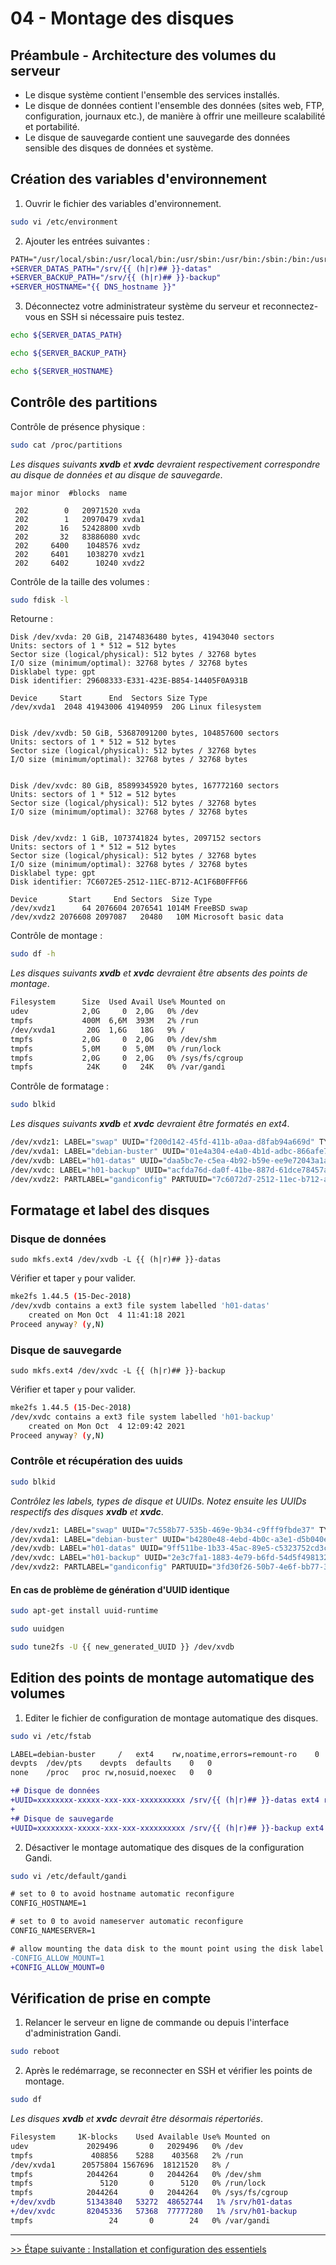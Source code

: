 # 04 - Montage des disques

## Préambule - Architecture des volumes du serveur

- Le disque système contient l'ensemble des services installés.
- Le disque de données contient l'ensemble des données (sites web, FTP, configuration, journaux etc.), de manière à offrir une meilleure scalabilité et portabilité.
- Le disque de sauvegarde contient une sauvegarde des données sensible des disques de données et système.

## Création des variables d'environnement

1. Ouvrir le fichier des variables d'environnement.

```bash
sudo vi /etc/environment
```

2. Ajouter les entrées suivantes :

```diff
PATH="/usr/local/sbin:/usr/local/bin:/usr/sbin:/usr/bin:/sbin:/bin:/usr/games:/usr/local/games"
+SERVER_DATAS_PATH="/srv/{{ (h|r)## }}-datas"
+SERVER_BACKUP_PATH="/srv/{{ (h|r)## }}-backup"
+SERVER_HOSTNAME="{{ DNS_hostname }}"
```

3. Déconnectez votre administrateur système du serveur et reconnectez-vous en SSH si nécessaire puis testez.

```bash
echo ${SERVER_DATAS_PATH}
```

```bash
echo ${SERVER_BACKUP_PATH}
```

```bash
echo ${SERVER_HOSTNAME}
```

## Contrôle des partitions

Contrôle de présence physique :

```bash
sudo cat /proc/partitions
```

*Les disques suivants **xvdb** et **xvdc** devraient respectivement correspondre au disque de données et au disque de sauvegarde*.

```
major minor  #blocks  name

 202        0   20971520 xvda
 202        1   20970479 xvda1
 202       16   52428800 xvdb
 202       32   83886080 xvdc
 202     6400    1048576 xvdz
 202     6401    1038270 xvdz1
 202     6402      10240 xvdz2
```

Contrôle de la taille des volumes :

```bash
sudo fdisk -l
```

Retourne :

```
Disk /dev/xvda: 20 GiB, 21474836480 bytes, 41943040 sectors
Units: sectors of 1 * 512 = 512 bytes
Sector size (logical/physical): 512 bytes / 32768 bytes
I/O size (minimum/optimal): 32768 bytes / 32768 bytes
Disklabel type: gpt
Disk identifier: 29608333-E331-423E-B854-14405F0A931B

Device     Start      End  Sectors Size Type
/dev/xvda1  2048 41943006 41940959  20G Linux filesystem


Disk /dev/xvdb: 50 GiB, 53687091200 bytes, 104857600 sectors
Units: sectors of 1 * 512 = 512 bytes
Sector size (logical/physical): 512 bytes / 32768 bytes
I/O size (minimum/optimal): 32768 bytes / 32768 bytes


Disk /dev/xvdc: 80 GiB, 85899345920 bytes, 167772160 sectors
Units: sectors of 1 * 512 = 512 bytes
Sector size (logical/physical): 512 bytes / 32768 bytes
I/O size (minimum/optimal): 32768 bytes / 32768 bytes


Disk /dev/xvdz: 1 GiB, 1073741824 bytes, 2097152 sectors
Units: sectors of 1 * 512 = 512 bytes
Sector size (logical/physical): 512 bytes / 32768 bytes
I/O size (minimum/optimal): 32768 bytes / 32768 bytes
Disklabel type: gpt
Disk identifier: 7C6072E5-2512-11EC-B712-AC1F6B0FFF66

Device       Start     End Sectors  Size Type
/dev/xvdz1      64 2076604 2076541 1014M FreeBSD swap
/dev/xvdz2 2076608 2097087   20480   10M Microsoft basic data
```

Contrôle de montage :

```bash
sudo df -h
```

*Les disques suivants **xvdb** et **xvdc** devraient être absents des points de montage*.

```bash
Filesystem      Size  Used Avail Use% Mounted on
udev            2,0G     0  2,0G   0% /dev
tmpfs           400M  6,6M  393M   2% /run
/dev/xvda1       20G  1,6G   18G   9% /
tmpfs           2,0G     0  2,0G   0% /dev/shm
tmpfs           5,0M     0  5,0M   0% /run/lock
tmpfs           2,0G     0  2,0G   0% /sys/fs/cgroup
tmpfs            24K     0   24K   0% /var/gandi
```

Contrôle de formatage :

```bash
sudo blkid
```

*Les disques suivants **xvdb** et **xvdc** devraient être formatés en ext4*.

```bash
/dev/xvdz1: LABEL="swap" UUID="f200d142-45fd-411b-a0aa-d8fab94a669d" TYPE="swap" PARTLABEL="gandiswap" PARTUUID="7c6072d0-2512-11ec-b712-ac1f6b0fff66"
/dev/xvda1: LABEL="debian-buster" UUID="01e4a304-e4a0-4b1d-adbc-866afe76158e" TYPE="ext4" PARTLABEL="gandiroot" PARTUUID="3e5cdc53-0216-487e-affc-95ef40610cb8"
/dev/xvdb: LABEL="h01-datas" UUID="daa5bc7e-c5ea-4b92-b59e-ee9e72043a1a" SEC_TYPE="ext2" TYPE="ext3"
/dev/xvdc: LABEL="h01-backup" UUID="acfda76d-da0f-41be-887d-61dce78457a7" SEC_TYPE="ext2" TYPE="ext3"
/dev/xvdz2: PARTLABEL="gandiconfig" PARTUUID="7c6072d7-2512-11ec-b712-ac1f6b0fff66"
```

## Formatage et label des disques

### Disque de données

```
sudo mkfs.ext4 /dev/xvdb -L {{ (h|r)## }}-datas
```

Vérifier et taper ```y``` pour valider.

```bash
mke2fs 1.44.5 (15-Dec-2018)
/dev/xvdb contains a ext3 file system labelled 'h01-datas'
	created on Mon Oct  4 11:41:18 2021
Proceed anyway? (y,N)
```

### Disque de sauvegarde

```
sudo mkfs.ext4 /dev/xvdc -L {{ (h|r)## }}-backup
```

Vérifier et taper ```y``` pour valider.

```bash
mke2fs 1.44.5 (15-Dec-2018)
/dev/xvdc contains a ext3 file system labelled 'h01-backup'
	created on Mon Oct  4 12:09:42 2021
Proceed anyway? (y,N)
```

### Contrôle et récupération des uuids

```bash
sudo blkid
```

*Contrôlez les labels, types de disque et UUIDs. Notez ensuite les UUIDs respectifs des disques **xvdb** et **xvdc***.

```bash
/dev/xvdz1: LABEL="swap" UUID="7c558b77-535b-469e-9b34-c9fff9fbde37" TYPE="swap" PARTLABEL="gandiswap" PARTUUID="3c2eceb4-5157-497a-a706-d8d21a2831c8"
/dev/xvda1: LABEL="debian-buster" UUID="b4280e48-4ebd-4b0c-a3e1-d5b040e61364" TYPE="ext4" PARTLABEL="gandiroot" PARTUUID="d6c8e31a-baf3-492e-9cf6-2877b177572a"
/dev/xvdb: LABEL="h01-datas" UUID="9ff511be-1b33-45ac-89e5-c5323752cd3c" TYPE="ext4"
/dev/xvdc: LABEL="h01-backup" UUID="2e3c7fa1-1883-4e79-b6fd-54d5f498132c" TYPE="ext4"
/dev/xvdz2: PARTLABEL="gandiconfig" PARTUUID="3fd30f26-50b7-4e6f-bb77-3c042f302fab"
```

#### En cas de problème de génération d'UUID identique

```bash
sudo apt-get install uuid-runtime
```

```bash
sudo uuidgen
```

```bash
sudo tune2fs -U {{ new_generated_UUID }} /dev/xvdb
```

## Edition des points de montage automatique des volumes

1. Editer le fichier de configuration de montage automatique des disques.

```bash
sudo vi /etc/fstab
```

```diff
LABEL=debian-buster     /   ext4    rw,noatime,errors=remount-ro    0   1
devpts  /dev/pts    devpts  defaults    0   0
none    /proc   proc rw,nosuid,noexec   0   0

+# Disque de données
+UUID=xxxxxxxx-xxxxx-xxx-xxx-xxxxxxxxxx /srv/{{ (h|r)## }}-datas ext4 rw,noatime,errors=remount-ro 0 2
+
+# Disque de sauvegarde
+UUID=xxxxxxxx-xxxxx-xxx-xxx-xxxxxxxxxx /srv/{{ (h|r)## }}-backup ext4 rw,noatime,errors=remount-ro 0 2
```

2. Désactiver le montage automatique des disques de la configuration Gandi.

```bash
sudo vi /etc/default/gandi
```

```diff
# set to 0 to avoid hostname automatic reconfigure
CONFIG_HOSTNAME=1

# set to 0 to avoid nameserver automatic reconfigure
CONFIG_NAMESERVER=1

# allow mounting the data disk to the mount point using the disk label
-CONFIG_ALLOW_MOUNT=1
+CONFIG_ALLOW_MOUNT=0
```

## Vérification de prise en compte

1. Relancer le serveur en ligne de commande ou depuis l'interface d'administration Gandi.

```bash
sudo reboot
```

2. Après le redémarrage, se reconnecter en SSH et vérifier les points de montage.

```bash
sudo df
```

*Les disques **xvdb** et **xvdc** devrait être désormais répertoriés*.

```diff
Filesystem     1K-blocks    Used Available Use% Mounted on
udev             2029496       0   2029496   0% /dev
tmpfs             408856    5288    403568   2% /run
/dev/xvda1      20575804 1567696  18121520   8% /
tmpfs            2044264       0   2044264   0% /dev/shm
tmpfs               5120       0      5120   0% /run/lock
tmpfs            2044264       0   2044264   0% /sys/fs/cgroup
+/dev/xvdb       51343840   53272  48652744   1% /srv/h01-datas
+/dev/xvdc       82045336   57368  77777280   1% /srv/h01-backup
tmpfs                 24       0        24   0% /var/gandi
```

---
[>> Étape suivante : Installation et configuration des essentiels](05-install-config-essentials.md)